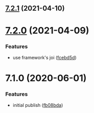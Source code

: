 ## [7.2.1](https://github.com/softwaregroup-bg/ut-port-messenger-sim/compare/v7.2.0...v7.2.1) (2021-04-10)



# [7.2.0](https://github.com/softwaregroup-bg/ut-port-messenger-sim/compare/v7.1.0...v7.2.0) (2021-04-09)


### Features

* use framework's joi ([fcebd5d](https://github.com/softwaregroup-bg/ut-port-messenger-sim/commit/fcebd5d6ab8eadf02450e752bcabb0cf54fd183a))



# 7.1.0 (2020-06-01)


### Features

* initial publish ([fb08bda](https://github.com/softwaregroup-bg/ut-port-messenger-sim/commit/fb08bda3d216cf32131fa261ac4c29a842d6cc3e))



